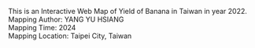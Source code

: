 This is an Interactive Web Map of Yield of Banana in Taiwan in year 2022.  
Mapping Author: YANG YU HSIANG  
Mapping Time: 2024  
Mapping Location: Taipei City, Taiwan  
